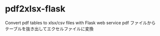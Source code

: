 # pdf2xlsx-flask
Convert pdf tables to xlsx/csv files with Flask web service
pdf ファイルからテーブルを抜き出してエクセルファイルに変換
